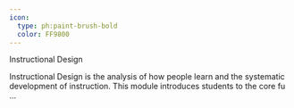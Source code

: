 ```yaml
---
icon:
  type: ph:paint-brush-bold
  color: FF9800
---
```

Instructional Design

Instructional Design is the analysis of how people learn and the systematic development of instruction. This module introduces students to the core fu ... 
